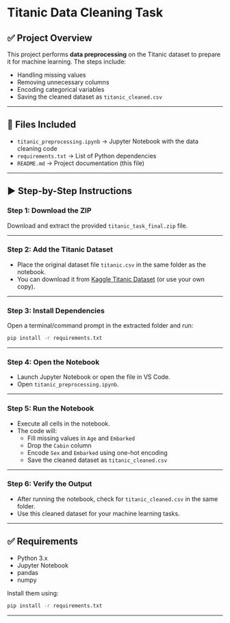 
# Titanic Data Cleaning Task

## ✅ Project Overview
This project performs **data preprocessing** on the Titanic dataset to prepare it for machine learning. The steps include:
- Handling missing values
- Removing unnecessary columns
- Encoding categorical variables
- Saving the cleaned dataset as `titanic_cleaned.csv`

---

## 📂 Files Included
- `titanic_preprocessing.ipynb` → Jupyter Notebook with the data cleaning code
- `requirements.txt` → List of Python dependencies
- `README.md` → Project documentation (this file)

---

## ▶️ Step-by-Step Instructions

### **Step 1: Download the ZIP**
Download and extract the provided `titanic_task_final.zip` file.

---

### **Step 2: Add the Titanic Dataset**
- Place the original dataset file `titanic.csv` in the same folder as the notebook.
- You can download it from [Kaggle Titanic Dataset](https://www.kaggle.com/c/titanic/data) (or use your own copy).

---

### **Step 3: Install Dependencies**
Open a terminal/command prompt in the extracted folder and run:
```bash
pip install -r requirements.txt
```

---

### **Step 4: Open the Notebook**
- Launch Jupyter Notebook or open the file in VS Code.
- Open `titanic_preprocessing.ipynb`.

---

### **Step 5: Run the Notebook**
- Execute all cells in the notebook.
- The code will:
  - Fill missing values in `Age` and `Embarked`
  - Drop the `Cabin` column
  - Encode `Sex` and `Embarked` using one-hot encoding
  - Save the cleaned dataset as `titanic_cleaned.csv`

---

### **Step 6: Verify the Output**
- After running the notebook, check for `titanic_cleaned.csv` in the same folder.
- Use this cleaned dataset for your machine learning tasks.

---

## ✅ Requirements
- Python 3.x
- Jupyter Notebook
- pandas
- numpy

Install them using:
```bash
pip install -r requirements.txt
```

---
